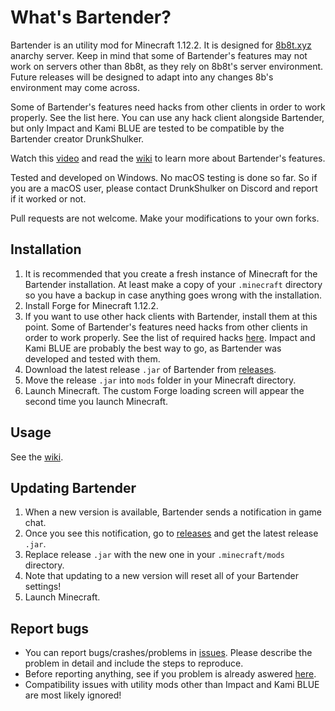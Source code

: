# What's Bartender?
Bartender is an utility mod for Minecraft 1.12.2. It is designed for [8b8t.xyz](https://www.8b8t.xyz/) anarchy server. Keep in mind that some of Bartender's features may not work on servers other than 8b8t, as they rely on 8b8t's server environment. Future releases will be designed to adapt into any changes 8b's environment may come across.

Some of Bartender's features need hacks from other clients in order to work properly. See the list here. You can use any hack client alongside Bartender, but only Impact and Kami BLUE are tested to be compatible by the Bartender creator DrunkShulker.

Watch this [video](https://www.youtube.com/watch?v=X0bfymdt9vI) and read the [wiki](https://github.com/DrunkShulker/Bartender/wiki) to learn more about Bartender's features.

Tested and developed on Windows. No macOS testing is done so far. So if you are a macOS user, please contact DrunkShulker on Discord and report if it worked or not.

Pull requests are not welcome. Make your modifications to your own forks.

## Installation
1. It is recommended that you create a fresh instance of Minecraft for the Bartender installation. At least make a copy of your `.minecraft` directory so you have a backup in case anything goes wrong with the installation.
2. Install Forge for Minecraft 1.12.2.
3. If you want to use other hack clients with Bartender, install them at this point. Some of Bartender's features need hacks from other clients in order to work properly. See the list of required hacks [here](https://github.com/DrunkShulker/Bartender/wiki/Required-hacks). Impact and Kami BLUE are probably the best way to go, as Bartender was developed and tested with them.
4. Download the latest release `.jar` of Bartender from [releases](https://github.com/DrunkShulker/Bartender/releases).
5. Move the release `.jar` into `mods` folder in your Minecraft directory.
6. Launch Minecraft. The custom Forge loading screen will appear the second time you launch Minecraft.

## Usage
See the [wiki](https://github.com/DrunkShulker/Bartender/wiki).

## Updating Bartender
1. When a new version is available, Bartender sends a notification in game chat.
2. Once you see this notification, go to [releases](https://github.com/DrunkShulker/Bartender/releases) and get the latest release `.jar`.
3. Replace release `.jar` with the new one in your `.minecraft/mods` directory.
4. Note that updating to a new version will reset all of your Bartender settings!
5. Launch Minecraft.

## Report bugs
- You can report bugs/crashes/problems in [issues](https://github.com/DrunkShulker/Bartender/issues). Please describe the problem in detail and include the steps to reproduce.
- Before reporting anything, see if you problem is already aswered [here](https://github.com/DrunkShulker/Bartender/wiki/Known-issues-and-solutions).
- Compatibility issues with utility mods other than Impact and Kami BLUE are most likely ignored!
